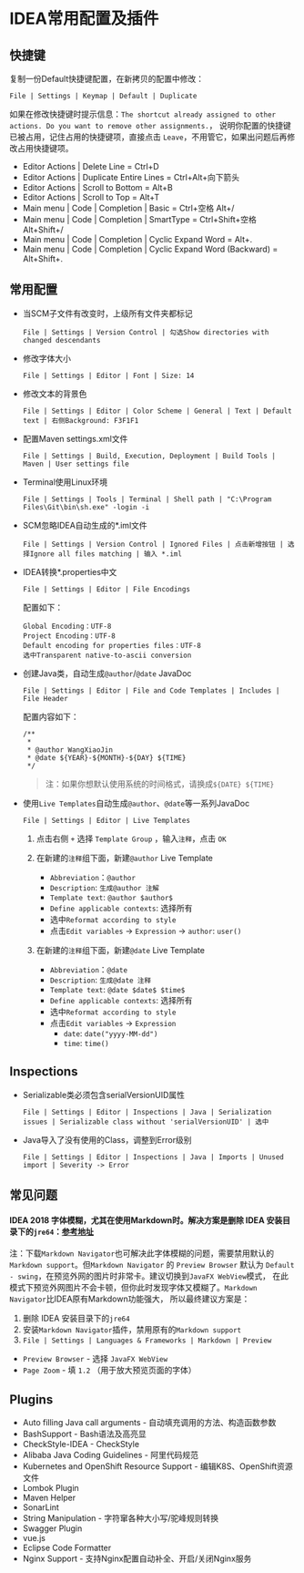 # IDEA常用配置及插件

## 快捷键

复制一份Default快捷键配置，在新拷贝的配置中修改：

`File | Settings | Keymap | Default | Duplicate`

如果在修改快捷键时提示信息：`The shortcut already assigned to other actions. Do you want to remove other assignments.`，
说明你配置的快捷键已被占用，记住占用的快捷键项，直接点击 `Leave`，不用管它，如果出问题后再修改占用快捷键项。

* Editor Actions | Delete Line = Ctrl+D
* Editor Actions | Duplicate Entire Lines = Ctrl+Alt+向下箭头
* Editor Actions | Scroll to Bottom = Alt+B
* Editor Actions | Scroll to Top = Alt+T
* Main menu | Code | Completion | Basic = Ctrl+空格 Alt+/
* Main menu | Code | Completion | SmartType = Ctrl+Shift+空格 Alt+Shift+/
* Main menu | Code | Completion | Cyclic Expand Word = Alt+.
* Main menu | Code | Completion | Cyclic Expand Word (Backward) = Alt+Shift+.

## 常用配置

* 当SCM子文件有改变时，上级所有文件夹都标记

    `File | Settings | Version Control | 勾选Show directories with changed descendants`

* 修改字体大小

    `File | Settings | Editor | Font | Size: 14`

* 修改文本的背景色

    `File | Settings | Editor | Color Scheme | General | Text | Default text | 右侧Background: F3F1F1`

* 配置Maven settings.xml文件

    `File | Settings | Build, Execution, Deployment | Build Tools | Maven | User settings file`

* Terminal使用Linux环境

    `File | Settings | Tools | Terminal | Shell path | "C:\Program Files\Git\bin\sh.exe" -login -i`

* SCM忽略IDEA自动生成的*.iml文件

    `File | Settings | Version Control | Ignored Files | 点击新增按钮 | 选择Ignore all files matching | 输入 *.iml`

* IDEA转换*.properties中文

    `File | Settings | Editor | File Encodings`
    
    配置如下：
    ```
    Global Encoding：UTF-8
    Project Encoding：UTF-8
    Default encoding for properties files：UTF-8
    选中Transparent native-to-ascii conversion
    ```
    

* 创建Java类，自动生成`@author`/`@date` JavaDoc

    `File | Settings | Editor | File and Code Templates | Includes | File Header `
    
    配置内容如下：
    
    ```
    /**
     *
     * @author WangXiaoJin
     * @date ${YEAR}-${MONTH}-${DAY} ${TIME}
     */ 
    ```
    
    > 注：如果你想默认使用系统的时间格式，请换成`${DATE} ${TIME}`

* 使用`Live Templates`自动生成`@author`、`@date`等一系列JavaDoc

    `File | Settings | Editor | Live Templates`
    
    1. 点击右侧 `+` 选择 `Template Group` ，输入`注释`，点击 `OK`
    
    2. 在新建的`注释`组下面，新建`@author` Live Template
        * `Abbreviation`：`@author`
        * `Description`: `生成@author 注解`
        * `Template text`: `@author $author$`
        * `Define applicable contexts`: 选择所有
        * 选中`Reformat according to style`
        * 点击`Edit variables` -> `Expression` -> `author`: `user()`
        
    3. 在新建的`注释`组下面，新建`@date` Live Template
        * `Abbreviation`：`@date`
        * `Description`: `生成@date 注释`
        * `Template text`: `@date $date$ $time$`
        * `Define applicable contexts`: 选择所有
        * 选中`Reformat according to style`
        * 点击`Edit variables` -> `Expression`
            * `date`: `date("yyyy-MM-dd")`
            * `time`: `time()`


## Inspections

* Serializable类必须包含serialVersionUID属性

    `File | Settings | Editor | Inspections | Java | Serialization issues | Serializable class without 'serialVersionUID' | 选中`

* Java导入了没有使用的Class，调整到Error级别

    `File | Settings | Editor | Inspections | Java | Imports | Unused import | Severity -> Error`


## 常见问题

#### IDEA 2018 字体模糊，尤其在使用Markdown时。解决方案是删除 IDEA 安装目录下的`jre64`：[参考地址](https://blog.csdn.net/zaemyn2015/article/details/84584458)

注：下载`Markdown Navigator`也可解决此字体模糊的问题，需要禁用默认的`Markdown support`。但`Markdown Navigator` 的
`Preview Browser` 默认为 `Default - swing`，在预览外网的图片时非常卡。建议切换到`JavaFX WebView`模式，
在此模式下预览外网图片不会卡顿，但你此时发现字体又模糊了。`Markdown Navigator`比IDEA原有Markdown功能强大，
所以最终建议方案是：  

1. 删除 IDEA 安装目录下的`jre64`
2. 安装`Markdown Navigator`插件，禁用原有的`Markdown support`
3. `File | Settings | Languages & Frameworks | Markdown | Preview`
* `Preview Browser` - 选择 `JavaFX WebView`
* `Page Zoom` - 填 `1.2` （用于放大预览页面的字体）


## Plugins

* Auto filling Java call arguments - 自动填充调用的方法、构造函数参数
* BashSupport - Bash语法及高亮显
* CheckStyle-IDEA - CheckStyle
* Alibaba Java Coding Guidelines - 阿里代码规范
* Kubernetes and OpenShift Resource Support - 编辑K8S、OpenShift资源文件
* Lombok Plugin 
* Maven Helper 
* SonarLint 
* String Manipulation - 字符窜各种大小写/驼峰规则转换
* Swagger Plugin 
* vue.js
* Eclipse Code Formatter 
* Nginx Support - 支持Nginx配置自动补全、开启/关闭Nginx服务

